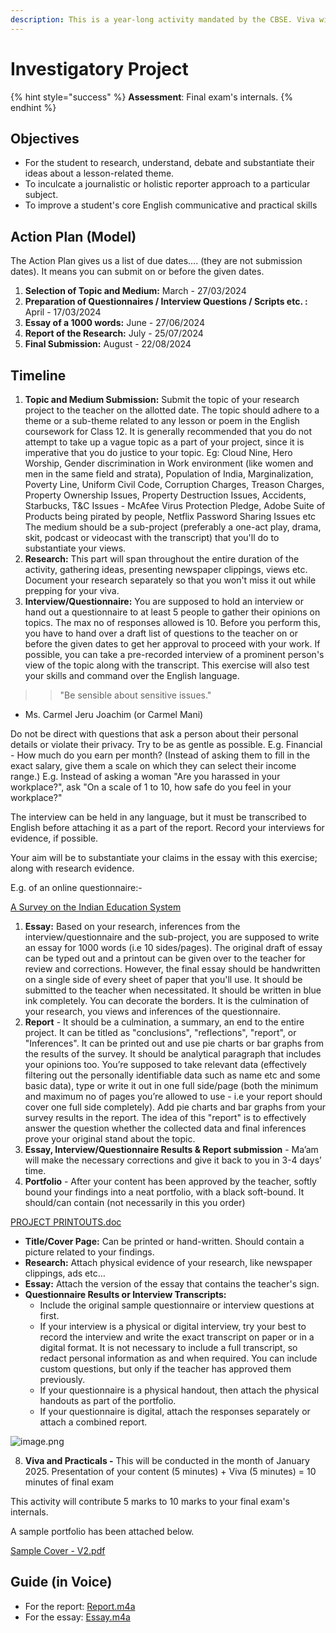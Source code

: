```yaml
---
description: This is a year-long activity mandated by the CBSE. Viva will be held.
---
```


# Investigatory Project

{% hint style="success" %}
**Assessment**: Final exam's internals.
{% endhint %}

## Objectives

* For the student to research, understand, debate and substantiate their ideas about a lesson-related theme.
* To inculcate a journalistic or holistic reporter approach to a particular subject.
* To improve a student's core English communicative and practical skills

## Action Plan (Model)

The Action Plan gives us a list of due dates…. (they are not submission dates). It means you can submit on or before the given dates.

1. **Selection of Topic and Medium:** March - 27/03/2024
2. **Preparation of Questionnaires / Interview Questions / Scripts etc. :** April - 17/03/2024
3. **Essay of a 1000 words:** June - 27/06/2024
4. **Report of the Research:** July - 25/07/2024
5. **Final Submission:** August - 22/08/2024

## Timeline

1. **Topic and Medium Submission:** Submit the topic of your research project to the teacher on the allotted date. The topic should adhere to a theme or a sub-theme related to any lesson or poem in the English coursework for Class 12. It is generally recommended that you do not attempt to take up a vague topic as a part of your project, since it is imperative that you do justice to your topic. Eg: Cloud Nine, Hero Worship, Gender discrimination in Work environment (like women and men in the same field and strata), Population of India, Marginalization, Poverty Line, Uniform Civil Code, Corruption Charges, Treason Charges, Property Ownership Issues, Property Destruction Issues, Accidents, Starbucks, T\&C Issues - McAfee Virus Protection Pledge, Adobe Suite of Products being pirated by people, Netflix Password Sharing Issues etc The medium should be a sub-project (preferably a one-act play, drama, skit, podcast or videocast with the transcript) that you'll do to substantiate your views.
2. **Research:** This part will span throughout the entire duration of the activity, gathering ideas, presenting newspaper clippings, views etc. Document your research separately so that you won't miss it out while prepping for your viva.
3. **Interview/Questionnaire:** You are supposed to hold an interview or hand out a questionnaire to at least 5 people to gather their opinions on topics. The max no of responses allowed is 10. Before you perform this, you have to hand over a draft list of questions to the teacher on or before the given dates to get her approval to proceed with your work. If possible, you can take a pre-recorded interview of a prominent person's view of the topic along with the transcript. This exercise will also test your skills and command over the English language.

> > "Be sensible about sensitive issues."

* Ms. Carmel Jeru Joachim (or Carmel Mani)

Do not be direct with questions that ask a person about their personal details or violate their privacy. Try to be as gentle as possible. E.g. Financial - How much do you earn per month? (Instead of asking them to fill in the exact salary, give them a scale on which they can select their income range.) E.g. Instead of asking a woman "Are you harassed in your workplace?", ask "On a scale of 1 to 10, how safe do you feel in your workplace?"

The interview can be held in any language, but it must be transcribed to English before attaching it as a part of the report. Record your interviews for evidence, if possible.

Your aim will be to substantiate your claims in the essay with this exercise; along with research evidence.

E.g. of an online questionnaire:-

[A Survey on the Indian Education System](https://ex9eroobyrl.typeform.com/to/UoRgwb18?utm\_campaign=preview#key=preview)

1. **Essay:** Based on your research, inferences from the interview/questionnaire and the sub-project, you are supposed to write an essay for 1000 words (i.e 10 sides/pages). The original draft of essay can be typed out and a printout can be given over to the teacher for review and corrections. However, the final essay should be handwritten on a single side of every sheet of paper that you'll use. It should be submitted to the teacher when necessitated. It should be written in blue ink completely. You can decorate the borders. It is the culmination of your research, you views and inferences of the questionnaire.
2. **Report** - It should be a culmination, a summary, an end to the entire project. It can be titled as "conclusions", "reflections", "report", or "Inferences". It can be printed out and use pie charts or bar graphs from the results of the survey. It should be analytical paragraph that includes your opinions too. You’re supposed to take relevant data (effectively filtering out the personally identifiable data such as name etc and some basic data), type or write it out in one full side/page (both the minimum and maximum no of pages you’re allowed to use - i.e your report should cover one full side completely). Add pie charts and bar graphs from your survey results in the report. The idea of this "report" is to effectively answer the question whether the collected data and final inferences prove your original stand about the topic.
3. **Essay, Interview/Questionnaire Results & Report submission** - Ma’am will make the necessary corrections and give it back to you in 3-4 days’ time.
4. **Portfolio** - After your content has been approved by the teacher, softly bound your findings into a neat portfolio, with a black soft-bound. It should/can contain (not necessarily in this you order)

[PROJECT PRINTOUTS.doc](https://res.craft.do/user/full/b8b89018-aef2-86a2-127d-5e07bf8933bc/doc/4C711A56-DD85-4491-86B4-D7CBF5B4EC5B/583876a8-d648-4b91-45c6-9b80bee939b1)

* **Title/Cover Page:** Can be printed or hand-written. Should contain a picture related to your findings.
* **Research:** Attach physical evidence of your research, like newspaper clippings, ads etc…
* **Essay:** Attach the version of the essay that contains the teacher's sign.
* **Questionnaire Results or Interview Transcripts:**
  * Include the original sample questionnaire or interview questions at first.
  * If your interview is a physical or digital interview, try your best to record the interview and write the exact transcript on paper or in a digital format. It is not necessary to include a full transcript, so redact personal information as and when required. You can include custom questions, but only if the teacher has approved them previously.
  * If your questionnaire is a physical handout, then attach the physical handouts as part of the portfolio.
  * If your questionnaire is digital, attach the responses separately or attach a combined report.

![image.png](https://res.craft.do/user/full/b8b89018-aef2-86a2-127d-5e07bf8933bc/doc/4C711A56-DD85-4491-86B4-D7CBF5B4EC5B/949b0db5-6d80-da2b-4ade-318548e69755)

8. **Viva and Practicals -** This will be conducted in the month of January 2025. Presentation of your content (5 minutes) + Viva (5 minutes) = 10 minutes of final exam

This activity will contribute 5 marks to 10 marks to your final exam's internals.

A sample portfolio has been attached below.

[Sample Cover - V2.pdf](https://res.craft.do/user/full/b8b89018-aef2-86a2-127d-5e07bf8933bc/doc/4C711A56-DD85-4491-86B4-D7CBF5B4EC5B/75764808-e66c-63ef-56aa-74a3ab74fd56)

## Guide (in Voice)

* For the report: [Report.m4a](https://res.craft.do/user/full/b8b89018-aef2-86a2-127d-5e07bf8933bc/doc/4C711A56-DD85-4491-86B4-D7CBF5B4EC5B/93f96a2d-0631-baf3-670b-c905f42ae8f9/8nz13dYg7W8yLo3Uay3tL2g8qwHKE2qHUDi5EifRHS8z/Report.m4a)
* For the essay: [Essay.m4a](https://res.craft.do/user/full/b8b89018-aef2-86a2-127d-5e07bf8933bc/doc/4C711A56-DD85-4491-86B4-D7CBF5B4EC5B/c8ea8920-83cf-66e2-109a-db7e537f7b70/WeSdPpGwzHYI9KdrX3cqkZSV7bJxFVhGCi1Ljr48qx0z/Essay.m4a)
